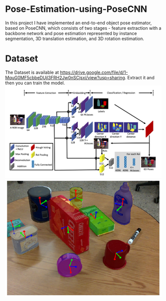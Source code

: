 # Pose-Estimation-using-PoseCNN
In this project I have implemented an end-to-end object pose estimator, based on PoseCNN, which consists of two stages - feature extraction with a backbone network and pose estimation represented by instance segmentation, 3D translation estimation, and 3D rotation estimation.

# Dataset
The Dataset is available at https://drive.google.com/file/d/1-MquG0MF5cbbeDUjl3FRH2Jw0nSCjsxi/view?usp=sharing. Extract it and then you can train the model.
![Screenshot](posecnn_arch.png)
![Screenshot](segmentation_masks_with_pose_estimates.png)
